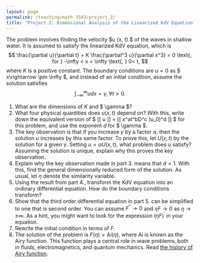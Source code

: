```yaml
---
layout: page
permalink: /teaching/math-3583/project_2/
title: "Project 2: Dimensional Analysis of the Linearized KdV Equation"
---
```


The problem involves finding the velocity $u (x, t) $ of the waves in shallow water.
It is assumed to satisfy the linearized KdV equation,
which is 
$$
\frac{\partial u}{\partial t} + K \frac{\partial^3 u}{\partial x^3} = 0 \text{,   for } -\infty < x < \infty \text{, } 0< t,
$$
where $K$ is a positive constant.
The boundary conditions are $u=0$ as $ x\rightarrow \pm \infty $, and instead of an initial condition, assume the solution satisfies
$$
\int_{-\infty}^{\infty} u d x = \gamma, \forall t > 0.
$$
1. What are the dimensions of $K$ and $ \gamma $?
2. What four physical quantities does $u(x,t)$ depend on? With this, write down the equivalent version of $ [[ u ]] = [[ x^at^bD^c (u_0)^d ]] $ for this problem, and use the exponent $d$ for $ \gamma $.
3. The key observation is that if you increase $\gamma$ by a factor $\alpha$, then the solution $u$ increases by this same factor. To prove this, let $U(x,t)$ by the solution for a given $\gamma$. Setting $u=\alpha U(x,t)$, what problem does $u$ satisfy? Assuming the solution is unique, explain why this proves the key observation.
4. Explain why the key observation made in part 3. means that $d=1$. With this, find the general dimensionally reduced form of the solution. As usual, let $\eta$ denote the similarity variable.
5. Using the result from part 4., transform the KdV equation into an ordinary differential equation. How do the boundary conditions transform?
6. Show that the third order differential equation in part 5. can be simplified to one that is second order. You can assume $F^{\prime\prime}\rightarrow 0$ and $\eta F \rightarrow 0$ as $\eta \rightarrow \pm \infty$. As a hint, you might want to look for the expression $(\eta F)^\prime$ in your equation.
7. Rewrite the initial condition in terms of $F$.
8. The solution of the problem is $F(\eta) = \text{Ai} (\eta)$, where Ai is known as the Airy function. This function plays a central role in wave problems, both in fluids, electromagnetics, and quantum mechanics. Read [the history of Airy function](https://www.worldscientific.com/doi/suppl/10.1142/p345/suppl_file/p345_chap01.pdf).
